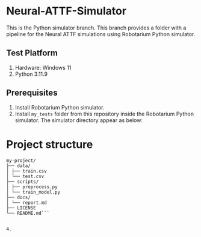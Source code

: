 # Neural-ATTF-Simulator
This is the Python simulator branch. This branch provides a folder with a pipeline for the Neural ATTF simulations using Robotarium Python simulator.

## Test Platform
1. Hardware: Windows 11
2. Python 3.11.9

## Prerequisites
1. Install Robotarium Python simulator.
2. Install `my_tests` folder from this repository inside the Robotarium Python simulator. The simulator directory appear as below:

# Project structure
```
my-project/
├── data/
│ ├── train.csv
│ └── test.csv
├── scripts/
│ ├── preprocess.py
│ └── train_model.py
├── docs/
│ └── report.md
├── LICENSE
└── README.md```


4. 

